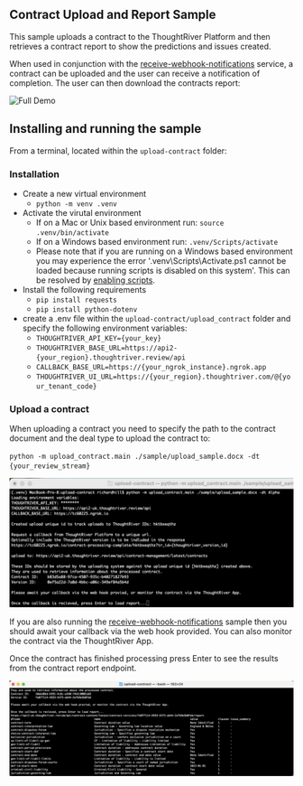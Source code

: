 ## Contract Upload and Report Sample

This sample uploads a contract to the ThoughtRiver Platform and then retrieves a contract report to show the predictions and issues created.

When used in conjunction with the [receive-webhook-notifications](../receive-webhook-notifications/README.md) service, a contract can be uploaded and the user can receive a notification of completion. The user can then download the contracts report:

![Full Demo](./docs/upload_webhook_report.gif)

## Installing and running the sample

From a terminal, located within the `upload-contract` folder:

### Installation

- Create a new virtual environment 
  - `python -m venv .venv`
- Activate the virutal environment 
  - If on a Mac or Unix based environment run: `source .venv/bin/activate`
  - If on a Windows based environment run: `.venv/Scripts/activate`
  - Please note that if you are running on a Windows based environment you may experience the error '.venv\Scripts\Activate.ps1 cannot be loaded because running scripts is disabled on this system'.
    This can be resolved by [enabling scripts](https:/go.microsoft.com/fwlink/?LinkID=135170).
- Install the following requirements
  - `pip install requests`
  - `pip install python-dotenv`
- create a .env file within the `upload-contract/upload_contract` folder and specify the following environment variables:
  - `THOUGHTRIVER_API_KEY={your_key}`
  - `THOUGHTRIVER_BASE_URL=https://api2-{your_region}.thoughtriver.review/api`
  - `CALLBACK_BASE_URL=https://{your_ngrok_instance}.ngrok.app`
  - `THOUGHTRIVER_UI_URL=https://{your_region}.thoughtriver.com/@{your_tenant_code}`

### Upload a contract

When uploading a contract you need to specify the path to the contract document and the deal type to upload the contract to:

`python -m upload_contract.main ./sample/upload_sample.docx -dt {your_review_stream}`

![Contract Upload](./docs/contract_upload.png)

 If you are also running the [receive-webhook-notifications](../receive-webhook-notifications/README.md) sample then you should await your callback via the web hook provided. You can also monitor the contract via the ThoughtRiver App.

Once the contract has finished processing press Enter to see the results from the contract report endpoint.

![Contract Report](./docs/contract_report.png)

